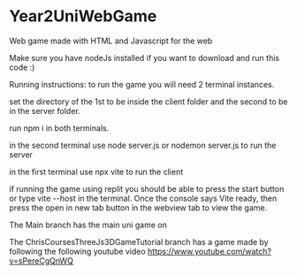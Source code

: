 # Year2UniWebGame
Web game made with HTML and Javascript for the web

Make sure you have nodeJs installed if you want to download and run this code :)

Running instructions:
to run the game you will need 2 terminal instances.

set the directory of the 1st to be inside the client folder and the second to be in the server folder.

run npm i in both terminals.

in the second terminal use node server.js or nodemon server.js to run the server

in the first terminal use npx vite to run the client

if running the game using replit you should be able to press the start button or type vite --host in the terminal. Once the console says Vite ready, then press the open in new tab button in the webview tab to view the game.

The Main branch has the main uni game on 

The ChrisCoursesThreeJs3DGameTutorial branch has a game made by following the following youtube video https://www.youtube.com/watch?v=sPereCgQnWQ
